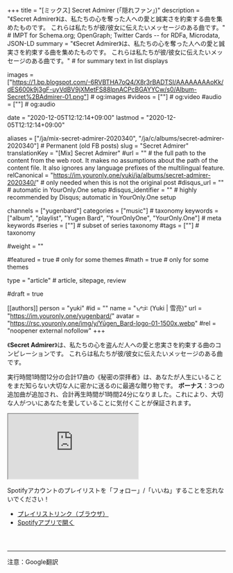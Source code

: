 +++
title = "[ミックス] Secret Admirer (「隠れファン」)"
description = "《Secret Admirer》は、私たちの心を奪った人への愛と誠実さを約束する曲を集めたものです。 これらは私たちが彼/彼女に伝えたいメッセージのある曲です。"                          # IMPT for Schema.org; OpenGraph; Twitter Cards -- for RDFa, Microdata, JSON-LD
summary = "《Secret Admirer》は、私たちの心を奪った人への愛と誠実さを約束する曲を集めたものです。 これらは私たちが彼/彼女に伝えたいメッセージのある曲です。"                                                      # for summary text in list displays

images = ["https://1.bp.blogspot.com/-6RVBTHA7oQ4/X8r3rBADTSI/AAAAAAAAoKk/dES600k9j3gF-uyVdBV9jXMetFS88lpnACPcBGAYYCw/s0/Album-Secret%2BAdmirer-01.png"]                                                      # og:images
#videos = [""]                                                      # og:video
#audio = [""]                                                       # og:audio

date = "2020-12-05T12:12:14+09:00"
lastmod = "2020-12-05T12:12:14+09:00"

aliases = ["/ja/mix-secret-admirer-2020340", "/ja/c/albums/secret-admirer-2020340"]  # Permanent (old FB posts)
slug = "Secret Admirer"
translationKey = "[Mix] Secret Admirer"
#url = ""                                                           # the full path to the content from the web root. It makes no assumptions about the path of the content file. It also ignores any language prefixes of the multilingual feature.
relCanonical = "https://im.youronly.one/yuki/ja/albums/secret-admirer-2020340/"                                                 # only needed when this is not the original post
#disqus_url = ""                                                    # automatic in YourOnly.One setup
#disqus_identifier = ""                                             # highly recommended by Disqus; automatic in YourOnly.One setup

channels = ["yugenbard"]
categories = ["music"]                                                  # taxonomy
keywords = ["album", "playlist", "Yugen Bard", "YourOnlyOne", "YourOnly.One"]                                                    # meta keywords
#series = [""]                                                     # subset of series taxonomy
#tags = [""]                                           # taxonomy

#weight = ""

#featured = true                                                  # only for some themes
#math = true                                                      # only for some themes

type = "article"                                                           # article, sitepage, review

#draft = true

[[authors]]
person = "yuki"
#id = ""
name = "ᜌᜓᜃᜒ (Yuki | 雪亮)"
url = "https://im.youronly.one/yugenbard/"
avatar = "https://rsc.youronly.one/img/y/Yūgen_Bard-logo-01-1500x.webp"
#rel = "noopener external nofollow"
+++

《**Secret Admirer**》は、私たちの心を盗んだ人への愛と忠実さを約束する曲のコンピレーションです。 これらは私たちが彼/彼女に伝えたいメッセージのある曲です。

<!--more-->

実行時間1時間12分の合計17曲の《秘密の崇拝者》は、あなたが人生にいることをまだ知らない大切な人に密かに送るのに最適な贈り物です。 **ボーナス**：3つの追加曲が追加され、合計再生時間が1時間24分になりました。これにより、大切な人がついにあなたを愛していることに気付くことが保証されます。

<div class="responsive_embedframe"><iframe src="https://open.spotify.com/embed/playlist/43emZgYoSDRR277EyIA8p5" sandbox="allow-same-origin allow-scripts" allow="accelerometer; encrypted-media; gyroscope; picture-in-picture; fullscreen"></iframe></div>

Spotifyアカウントのプレイリストを「フォロー」/「いいね」することを忘れないでください！

- [プレイリストリンク（ブラウザ）](https://open.spotify.com/playlist/43emZgYoSDRR277EyIA8p5?si=nRgRUD8qSm-jRB9w5AyPrQ)
- [Spotifyアプリで開く](spotify:playlist:43emZgYoSDRR277EyIA8p5)

<aside class="figure_box">
  <div class="separator" style="clear: both;"><a href="https://1.bp.blogspot.com/-GQAN1J_ne0k/X8sGqmNq7NI/AAAAAAAAoKw/GYA4uP6qWNAkvh1_AddbEdspbnWgIyT7ACLcBGAsYHQ/s0/Spotify%2BCode-Secret%2BAdmirer.png" style="display: block; padding: 1em 0; text-align: center; "><img alt="" border="0" data-original-height="375" data-original-width="300" src="https://1.bp.blogspot.com/-GQAN1J_ne0k/X8sGqmNq7NI/AAAAAAAAoKw/GYA4uP6qWNAkvh1_AddbEdspbnWgIyT7ACLcBGAsYHQ/s0/Spotify%2BCode-Secret%2BAdmirer.png"/></a></div>
</aside>

---

注意：Google翻訳
